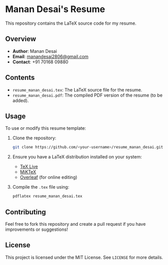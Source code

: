 # Manan Desai's Resume

This repository contains the LaTeX source code for my resume.

## Overview
- **Author**: Manan Desai  
- **Email**: manandesai2806@gmail.com  
- **Contact**: +91 70168 09880  

## Contents
- `resume_manan_desai.tex`: The LaTeX source file for the resume.
- `resume_manan_desai.pdf`: The compiled PDF version of the resume (to be added).

## Usage
To use or modify this resume template:

1. Clone the repository:
   ```bash
   git clone https://github.com/<your-username>/resume_manan_desai.git
   ```

2. Ensure you have a LaTeX distribution installed on your system:
   - [TeX Live](https://www.tug.org/texlive/)
   - [MiKTeX](https://miktex.org/)
   - [Overleaf](https://www.overleaf.com/) (for online editing)

3. Compile the `.tex` file using:
   ```bash
   pdflatex resume_manan_desai.tex
   ```

## Contributing
Feel free to fork this repository and create a pull request if you have improvements or suggestions!

## License
This project is licensed under the MIT License. See `LICENSE` for more details.
